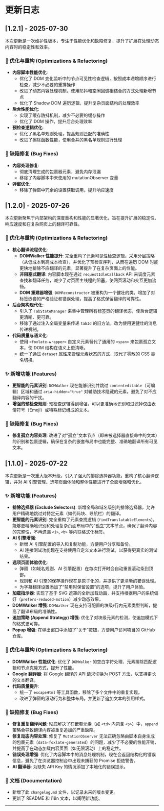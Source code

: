 # 更新日志

## [1.2.1] - 2025-07-30

本次更新是一次维护性版本，专注于性能优化和缺陷修复，提升了扩展在处理动态内容时的稳定性和效率。

### 🚀 优化与重构 (Optimizations & Refactoring)

- **内容脚本性能优化**:
  - 优化了 DOM 变化监听中的节点可见性检查逻辑，按照成本递增顺序进行检查，减少不必要的重排操作
  - 改进了动态内容处理机制，使用防抖和空闲回调相结合的方式处理新增节点
  - 优化了 Shadow DOM 遍历逻辑，提升复杂页面结构的处理效率
- **后台性能优化**:
  - 实现了缓存防抖机制，减少不必要的缓存操作
  - 优化了 DOM 操作，提升后台处理效率
- **预检查逻辑优化**:
  - 优化了黑名单规则处理，提高规则匹配的准确性
  - 改进了擦除函数性能，使用合并的黑名单规则进行处理

### 🐞 缺陷修复 (Bug Fixes)

- **内容处理修复**:
  - 彻底清理生成的包裹器元素，避免内存泄漏
  - 移除了内容脚本中未使用的 mutationObserver 变量
- **弹窗优化**:
  - 移除了弹窗中冗余的设置获取调用，提升响应速度

## [1.2.0] - 2025-07-26

本次更新聚焦于内部架构的深度重构和性能的显著优化，旨在提升扩展的稳定性、响应速度和在复杂网页上的翻译可靠性。

### 🚀 优化与重构 (Optimizations & Refactoring)

- **核心翻译流程优化**:
  - **DOMWalker 性能提升**: 完全重构了元素可见性检查逻辑，采用分层策略（从低成本到高成本检查），并优化了预检查序列，从而在遍历 DOM 时能更快地排除不应翻译的元素，显著提升了在复杂页面上的性能。
  - **非阻塞式翻译**: 内容脚本现在通过 `requestIdleCallback` API 来调度元素查找和翻译任务，减少了对页面主线程的阻塞，使网页滚动和交互更加流畅。
  - **DOM 重建器增强**: `DOMReconstructor` 被重构为一个健壮的类，增加了对标签嵌套的严格验证和错误处理，提高了格式保留翻译的可靠性。
- **后台架构现代化**:
  - 引入了 `TabStateManager` 来集中管理所有标签页的翻译状态，使后台逻辑更清晰、更可靠。
  - 移除了通过注入全局变量来传递 `tabId` 的旧方法，改为使用更健壮的消息传递机制。
- **代码质量与语义化**:
  - 使用 `<foxlate-wrapper>` 自定义元素替代了通用的 `<span>` 来包裹孤立文本，使 DOM 结构在语义上更清晰。
  - 统一了通过 `dataset` 属性来管理元素状态的方式，取代了零散的 CSS 类名切换。

### ✨ 新增功能 (Features)

- **更智能的元素识别**: `DOMWalker` 现在能够识别并跳过 `contenteditable`（可编辑）区域和通过 `aria-hidden="true"` 对辅助技术隐藏的元素，避免了对不应翻译内容的干扰。
- **增强的预检查规则**: 预检查逻辑得到增强，可以更准确地识别和过滤掉仅由表情符号（Emoji）或特殊标记组成的文本。

### 🐞 缺陷修复 (Bug Fixes)

- **修复孤立内容处理**: 改进了对“孤立”文本节点（即未被选择器直接命中的文本）的识别和包裹逻辑，确保在复杂的嵌套布局中也能完整、准确地翻译所有可见文本。

## [1.1.0] - 2025-07-22

本次更新是一次重大版本升级，引入了强大的排除选择器功能，重构了核心翻译逻辑，并对 AI 引擎管理、选项页面体验和整体性能进行了全面增强和优化。

### ✨ 新增功能 (Features)

- **排除选择器 (Exclude Selectors)**: 新增全局和域名级别的排除选择器，允许用户精确地跳过对特定元素（如代码块、导航栏）的翻译。
- **更智能的元素识别**: 完全重构了元素查找逻辑 (`findTranslatableElements`)，能够更精确地识别和处理复杂页面布局中的“孤立”文本节点，确保了翻译内容的完整性，不再遗漏 `<i>`, `<b>` 等内联格式化标签。
- **AI 引擎增强**:
  - 新增 AI 引擎配置的导入和复制功能，方便用户分享和备份。
  - AI 连接测试功能现在支持使用自定义文本进行测试，以获得更真实的测试结果。
- **选项页面体验优化**:
  - 弹窗（如域名规则、AI 引擎配置）在每次打开时会自动重置滚动条到顶部。
  - 规则和 AI 引擎的保存操作现在是原子化的，并提供了更清晰的错误处理。
  - 为字幕翻译设置添加了“禁用时保留设置”的选项，提升了用户体验。
- **加载指示器**: 实现了基于 SVG 遮罩的全新加载动画，并支持根据用户的系统偏好（`prefers-reduced-motion`）减少动态效果。
- **DOMWalker 增强**: `DOMWalker` 现在支持可配置的块级/行内元素类型判断，提高了翻译布局的准确性。
- **追加策略 (Append Strategy) 增强**: 优化了对块级元素的检测，使追加模式下的格式更可靠。
- **Popup 增强**: 在弹出窗口中添加了“关于”按钮，方便用户访问项目的 GitHub 仓库。

### 🚀 优化与重构 (Optimizations & Refactoring)

- **DOMWalker 性能优化**: 优化了 `DOMWalker` 的空白字符处理、元素排除匹配逻辑和节点克隆方式，提升了性能。
- **Google 翻译器**: 将 Google 翻译的 API 请求切换为 POST 方法，以支持更长的文本翻译。
- **代码质量提升**:
  - 统一了 `escapeHtml` 等工具函数，移除了多个文件中的重复实现。
  - 改进了弹窗的滚动行为和整体布局，并更新了追加文本的引用样式。

### 🐞 缺陷修复 (Bug Fixes)

- **修复重复翻译问题**: 彻底解决了在嵌套元素（如 `<td>` 内包含 `<p>`）中，`append` 策略会导致翻译内容被重复追加的严重缺陷。
- **修复动态内容处理**: 修复了 `MutationObserver` 无法正确忽略由脚本自身生成的包裹元素（`data-foxlate-generated`）的问题，减少了不必要的性能开销，并提高了在动态加载内容页面（如无限滚动）上的稳定性。
- **错误处理增强**: 优化了内容脚本中的消息处理机制，现在会返回结构化的错误信息，避免了在浏览器控制台中出现未捕获的 Promise 拒绝警告。
- **AI 翻译器**: 为缺失 API Key 的情况添加了本地化的错误提示。

### 📝 文档 (Documentation)

- 新增了此 `changelog.md` 文件，以记录未来的版本变更。
- 更新了 README 和 i18n 文本，以阐明新功能。

---

